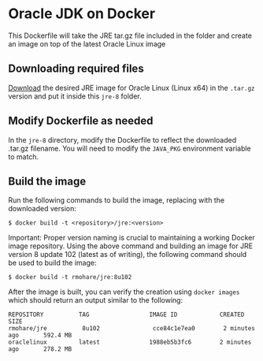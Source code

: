 Oracle JDK on Docker
====
This Dockerfile will take the JRE tar.gz file included in the folder and create an image on top of the latest Oracle Linux image

## Downloading required files
[Download](http://www.oracle.com/technetwork/java/javase/downloads/jre8-downloads-2133155.html) the desired JRE image for Oracle Linux (Linux x64) in the `.tar.gz` version and put it inside this `jre-8` folder.

## Modify Dockerfile as needed
In the `jre-8` directory, modify the Dockerfile to reflect the downloaded .tar.gz filename. You will need to modify the `JAVA_PKG` environment variable to match.

## Build the image
Run the following commands to build the image, replacing <version> with the downloaded version:

```
$ docker build -t <repository>/jre:<version>
```

Important: Proper version naming is crucial to maintaining a working Docker image repository. Using the above command and building an image for JRE version 8 update 102 (latest as of writing), the following command should be used to build the image:

```
$ docker build -t rmohare/jre:8u102
```

After the image is built, you can verify the creation using `docker images` which should return an output similar to the following:

```
REPOSITORY          TAG                 IMAGE ID            CREATED             SIZE
rmohare/jre          8u102               cce84c1e7ea0        2 minutes ago       592.4 MB
oraclelinux         latest              1988eb5b3fc6        2 minutes ago       278.2 MB
```
